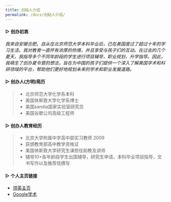 ```yaml
---
title: 创始人介绍
permalink: /docs/创始人介绍/
---
```

####  ▷ 创办初衷
*我来自安徽合肥，自从在北京师范大学本科毕业后，已在美国度过了超过十年的学习生活。我对教育一直怀有浓厚的热情，并且享受与孩子们的互动。在过去的几个夏天，我指导多个不同年龄段的学生进行项目辅导，职业规划，升学指导。因此，我萌生了创办夏令营的想法，旨在为中国的孩子们提供一个深入了解美国学术和科研领域的平台，帮助他们更好地规划未来的学术和职业发展道路。*

####  ▷ 创办人(方明)简历

> * 北京师范大学化学系本科 
> * 美国休斯敦大学化学系博士 
> * 美国sandia国家实验室研究员 
> * 美国谷歌公司高级工程师 

####  ▷ 创办人教育经历

> * 北京大学附属中学高中部实习教师 2009
> * 获颁教育部高中教学资格证
> * 美国休斯敦大学研究生课担任助教及讲师
> * 辅导10+各年龄段学生出国辅导，研究生申请，本科毕业项目指导，文书写作以及推荐信撰写

####  ▷ 个人主页链接
* [领英主页](https://www.linkedin.com/in/mingsandia/)
* [Google学术](https://scholar.google.com/citations?user=TRroB7MAAAAJ&hl=en)
